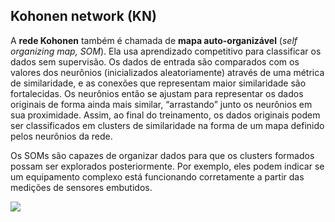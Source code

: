## Kohonen network (KN)

A **rede Kohonen** também é chamada de **mapa auto-organizável** (_self organizing map, SOM_). Ela usa aprendizado competitivo para classificar os dados sem supervisão. Os dados de entrada são comparados com os valores dos neurônios (inicializados aleatoriamente) através de uma métrica de similaridade, e as conexões que representam maior similaridade são fortalecidas. Os neurônios então se ajustam para representar os dados originais de forma ainda mais similar, “arrastando” junto os neurônios em sua proximidade. Assim, ao final do treinamento, os dados originais podem ser classificados em clusters de similaridade na forma de um mapa definido pelos neurônios da rede.

Os SOMs são capazes de organizar dados para que os clusters formados possam ser explorados posteriormente. Por exemplo, eles podem indicar se um equipamento complexo está funcionando corretamente a partir das medições de sensores embutidos.

![](https://cdn.shortpixel.ai/spai/w_153+q_+ret_img+to_webp/https://www.asimovinstitute.org/wp-content/uploads/2016/09/kn.png)